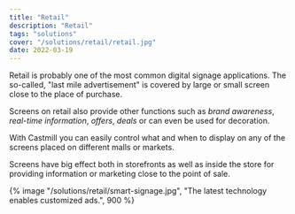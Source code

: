 ```yaml
---
title: "Retail"
description: "Retail"
tags: "solutions"
cover: "/solutions/retail/retail.jpg"
date: 2022-03-19
---
```


Retail is probably one of the most common digital signage applications. The so-called, "last mile advertisement" is covered by
large or small screen close to the place of purchase.

Screens on retail also provide other functions such as _brand awareness_, _real-time information_, _offers_, _deals_ or can even be
used for decoration.

With Castmill you can easily control what and when to display on any of the screens placed on different malls or markets.

Screens have big effect both in storefronts as well as inside the store for providing information or marketing close to the
point of sale.

{% image "/solutions/retail/smart-signage.jpg", "The latest technology enables customized ads.", 900 %}
